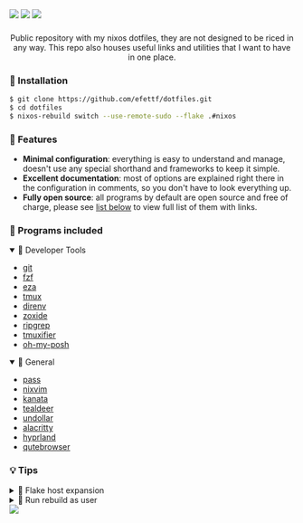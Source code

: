 
<div aling="center">

<img src="https://img.shields.io/github/repo-size/efettf/dotfiles?style=for-the-badge&labelColor=1e1e2e&color=b4befe"/>
<img src="https://img.shields.io/github/issues/efettf/dotfiles?style=for-the-badge&labelColor=1e1e2e&color=fab387"/>
<img src="https://img.shields.io/badge/active-active?style=for-the-badge&label=STATUS&labelColor=1e1e2e&color=a6e3a1"/>

</div>

<!-- Useful trick to make a space between elements fast, 
it's not the best way to do it I'm sure. -->
###

<p align="center">
Public repository with my nixos dotfiles, they are not designed to be riced in any way. This repo also houses useful links and utilities that I want to have in one place.
</p>

### 💨 Installation

```bash
$ git clone https://github.com/efettf/dotfiles.git
$ cd dotfiles
$ nixos-rebuild switch --use-remote-sudo --flake .#nixos
```

### 🎉 Features
<!-- List of high level features you might want to see at quick glance. -->

- **Minimal configuration**: everything is easy to understand and manage, doesn't use any special shorthand and frameworks to keep it simple.
- **Excellent documentation**: most of options are explained right there in the configuration in comments, so you don't have to look everything up.
- **Fully open source**: all programs by default are open source and free of charge, please see [list below](https://github.com/efettf/dotfiles/tree/main#-programs-included) to view full list of them with links.

### 🎸 Programs included
<!-- Programs in the dependency list, don't list technical stuff,
you can pull links from "search.nixos.org". -->

<details open><summary>🔧 Developer Tools</summary>

- [git](https://git-scm.com/)
- [fzf](https://github.com/junegunn/fzf)
- [eza](https://github.com/eza-community/eza)
- [tmux](https://tmux.github.io/)
- [direnv](https://direnv.net)
- [zoxide](https://github.com/ajeetdsouza/zoxide)
- [ripgrep](https://github.com/BurntSushi/ripgrep)
- [tmuxifier](https://github.com/jimeh/tmuxifier)
- [oh-my-posh](https://ohmyposh.dev)

</details>

<details open><summary>🌴 General</summary>

- [pass](https://www.passwordstore.org/)
- [nixvim](https://github.com/nix-community/nixvim)
- [kanata](https://github.com/jtroo/kanata)
- [tealdeer](https://github.com/dbrgn/tealdeer)
- [undollar](https://github.com/xtyrrell/undollar)
- [alacritty](https://github.com/alacritty/alacritty)
- [hyprland](https://github.com/hyprwm/Hyprland)
- [qutebrowser](https://github.com/qutebrowser/qutebrowser)

</details>

### 💡 Tips

<details><summary>🧪 Flake host expansion</summary>

###

You can use this command if _nixos_ **is** your host name:
```bash
$ nixos-rebuild switch --flake .
```
As _._ expands to _.#hostname.

</details>

<details><summary>🫧 Run rebuild as user</summary>

###

If you want to rebuild system without sudo you can run:
```bash
$ nixos-rebuild switch --use-remote-sudo
```
It will use sudo only if it needs to, so it won't run everything as root.

</details>

<!-- Catppuccin banner at the bottom for the looks, 
make sure to remove it when changing theme as well as the colors in banners above. -->
<img src="https://raw.githubusercontent.com/catppuccin/catppuccin/c9d3d7de6ab8cb2609b37c4b79b026a2c7784b6f/assets/footers/gray0_ctp_on_line.svg?sanitize=true"/>

